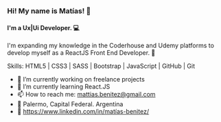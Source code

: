 ### Hi! My name is Matías! 👋
#### I'm a Ux|Ui Developer. 💻
I'm expanding my knowledge in the Coderhouse and Udemy platforms to develop myself as a ReactJS Front End Developer. 🚀

Skills: HTML5 | CSS3 | SASS | Bootstrap | JavaScript | GitHub | Git

- 🔭 I’m currently working on freelance projects 
- 🌱 I’m currently learning React.JS 
- 📫 How to reach me: mattias.benitez@gmail.com 
- 📌 Palermo, Capital Federal. Argentina
- 💼 https://www.linkedin.com/in/matías-benitez/





